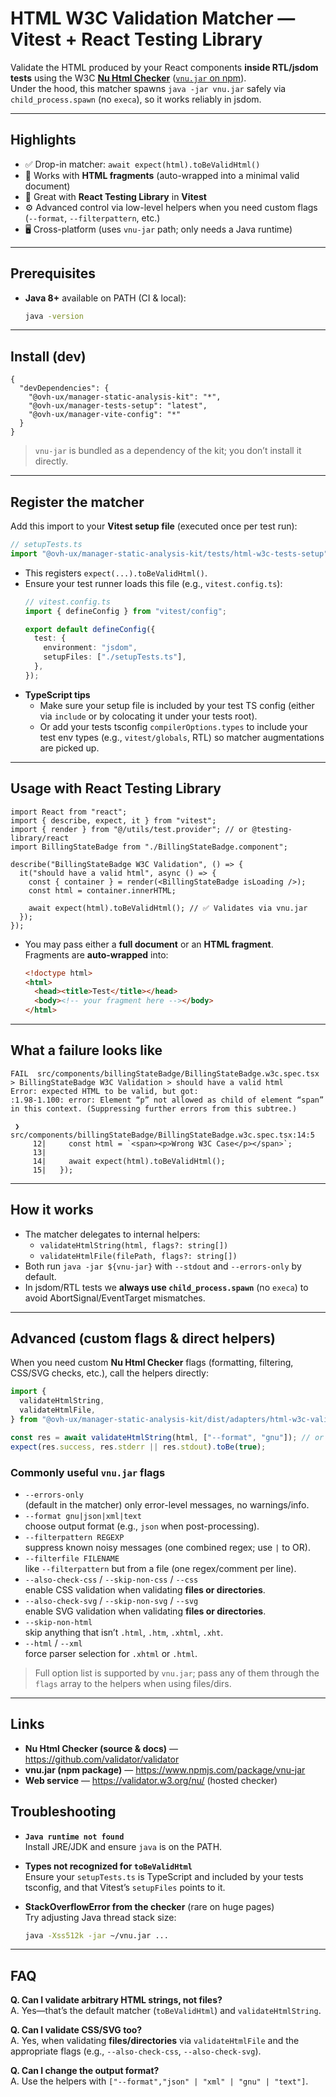 # HTML W3C Validation Matcher — Vitest + React Testing Library

Validate the HTML produced by your React components **inside RTL/jsdom tests** using the W3C **[Nu Html Checker](https://github.com/validator/validator)** ([`vnu.jar` on npm](https://www.npmjs.com/package/vnu-jar)).  
Under the hood, this matcher spawns `java -jar vnu.jar` safely via `child_process.spawn` (no `execa`), so it works reliably in jsdom.

---

## Highlights

- ✅ Drop-in matcher: `await expect(html).toBeValidHtml()`
- 🧩 Works with **HTML fragments** (auto-wrapped into a minimal valid document)
- 🧪 Great with **React Testing Library** in **Vitest**
- ⚙️ Advanced control via low-level helpers when you need custom flags (`--format`, `--filterpattern`, etc.)
- 🖥️ Cross-platform (uses `vnu-jar` path; only needs a Java runtime)

---

## Prerequisites

- **Java 8+** available on PATH (CI & local):
  ```bash
  java -version
  ```

---

## Install (dev)

```jsonc
{
  "devDependencies": {
    "@ovh-ux/manager-static-analysis-kit": "*",
    "@ovh-ux/manager-tests-setup": "latest",
    "@ovh-ux/manager-vite-config": "*"
  }
}
```

> `vnu-jar` is bundled as a dependency of the kit; you don’t install it directly.

---

## Register the matcher

Add this import to your **Vitest setup file** (executed once per test run):

```ts
// setupTests.ts
import "@ovh-ux/manager-static-analysis-kit/tests/html-w3c-tests-setup";
```

- This registers `expect(...).toBeValidHtml()`.
- Ensure your test runner loads this file (e.g., `vitest.config.ts`):
  ```ts
  // vitest.config.ts
  import { defineConfig } from "vitest/config";

  export default defineConfig({
    test: {
      environment: "jsdom",
      setupFiles: ["./setupTests.ts"],
    },
  });
  ```
- **TypeScript tips**
  - Make sure your setup file is included by your test TS config (either via `include` or by colocating it under your tests root).
  - Or add your tests tsconfig `compilerOptions.types` to include your test env types (e.g., `vitest/globals`, RTL) so matcher augmentations are picked up.

---

## Usage with React Testing Library

```tsx
import React from "react";
import { describe, expect, it } from "vitest";
import { render } from "@/utils/test.provider"; // or @testing-library/react
import BillingStateBadge from "./BillingStateBadge.component";

describe("BillingStateBadge W3C Validation", () => {
  it("should have a valid html", async () => {
    const { container } = render(<BillingStateBadge isLoading />);
    const html = container.innerHTML;

    await expect(html).toBeValidHtml(); // ✅ Validates via vnu.jar
  });
});
```

- You may pass either a **full document** or an **HTML fragment**.  
  Fragments are **auto-wrapped** into:
  ```html
  <!doctype html>
  <html>
    <head><title>Test</title></head>
    <body><!-- your fragment here --></body>
  </html>
  ```

---

## What a failure looks like

```
FAIL  src/components/billingStateBadge/BillingStateBadge.w3c.spec.tsx > BillingStateBadge W3C Validation > should have a valid html
Error: expected HTML to be valid, but got:
:1.98-1.100: error: Element “p” not allowed as child of element “span” in this context. (Suppressing further errors from this subtree.)

 ❯ src/components/billingStateBadge/BillingStateBadge.w3c.spec.tsx:14:5
     12|     const html = `<span><p>Wrong W3C Case</p></span>`;
     13|
     14|     await expect(html).toBeValidHtml();
     15|   });
```

---

## How it works

- The matcher delegates to internal helpers:
  - `validateHtmlString(html, flags?: string[])`
  - `validateHtmlFile(filePath, flags?: string[])`
- Both run `java -jar ${vnu-jar}` with `--stdout` and `--errors-only` by default.
- In jsdom/RTL tests we **always use `child_process.spawn`** (no `execa`) to avoid AbortSignal/EventTarget mismatches.

---

## Advanced (custom flags & direct helpers)

When you need custom **Nu Html Checker** flags (formatting, filtering, CSS/SVG checks, etc.), call the helpers directly:

```ts
import {
  validateHtmlString,
  validateHtmlFile,
} from "@ovh-ux/manager-static-analysis-kit/dist/adapters/html-w3c-validation/helpers/html-w3c-validator.js";

const res = await validateHtmlString(html, ["--format", "gnu"]); // or "json" | "xml" | "text"
expect(res.success, res.stderr || res.stdout).toBe(true);
```

### Commonly useful `vnu.jar` flags

- `--errors-only`  
  (default in the matcher) only error-level messages, no warnings/info.
- `--format gnu|json|xml|text`  
  choose output format (e.g., `json` when post-processing).
- `--filterpattern REGEXP`  
  suppress known noisy messages (one combined regex; use `|` to OR).
- `--filterfile FILENAME`  
  like `--filterpattern` but from a file (one regex/comment per line).
- `--also-check-css` / `--skip-non-css` / `--css`  
  enable CSS validation when validating **files or directories**.
- `--also-check-svg` / `--skip-non-svg` / `--svg`  
  enable SVG validation when validating **files or directories**.
- `--skip-non-html`  
  skip anything that isn’t `.html`, `.htm`, `.xhtml`, `.xht`.
- `--html` / `--xml`  
  force parser selection for `.xhtml` or `.html`.

> Full option list is supported by `vnu.jar`; pass any of them through the `flags` array to the helpers when using files/dirs.

---

## Links

- **Nu Html Checker (source & docs)** — https://github.com/validator/validator
- **vnu.jar (npm package)** — https://www.npmjs.com/package/vnu-jar
- **Web service** — https://validator.w3.org/nu/ (hosted checker)

## Troubleshooting

- **`Java runtime not found`**  
  Install JRE/JDK and ensure `java` is on the PATH.

- **Types not recognized for `toBeValidHtml`**  
  Ensure your `setupTests.ts` is TypeScript and included by your tests tsconfig, and that Vitest’s `setupFiles` points to it.

- **StackOverflowError from the checker** (rare on huge pages)  
  Try adjusting Java thread stack size:
  ```bash
  java -Xss512k -jar ~/vnu.jar ...
  ```

---

## FAQ

**Q. Can I validate arbitrary HTML strings, not files?**  
A. Yes—that’s the default matcher (`toBeValidHtml`) and `validateHtmlString`.

**Q. Can I validate CSS/SVG too?**  
A. Yes, when validating **files/directories** via `validateHtmlFile` and the appropriate flags (e.g., `--also-check-css`, `--also-check-svg`).

**Q. Can I change the output format?**  
A. Use the helpers with `["--format","json" | "xml" | "gnu" | "text"]`.
